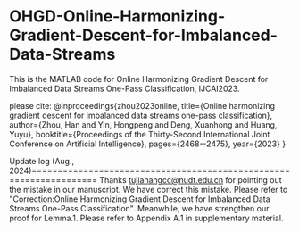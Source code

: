 # OHGD-Online-Harmonizing-Gradient-Descent-for-Imbalanced-Data-Streams

This is the MATLAB code for Online Harmonizing Gradient Descent for 
Imbalanced Data Streams One-Pass Classification, IJCAI2023.

please cite:
@inproceedings{zhou2023online,
  title={Online harmonizing gradient descent for imbalanced data streams one-pass classification},
  author={Zhou, Han and Yin, Hongpeng and Deng, Xuanhong and Huang, Yuyu},
  booktitle={Proceedings of the Thirty-Second International Joint Conference on Artificial Intelligence},
  pages={2468--2475},
  year={2023}
}

Update log (Aug., 2024)===================================================================
Thanks <tujiahangcc@nudt.edu.cn> for pointing out the mistake in our manuscript.
We have correct this mistake. 
Please refer to "Correction:Online Harmonizing Gradient Descent for Imbalanced Data Streams One-Pass Classification".
Meanwhile, we have strengthen our proof for Lemma.1. Please refer to Appendix A.1 in supplementary material.



